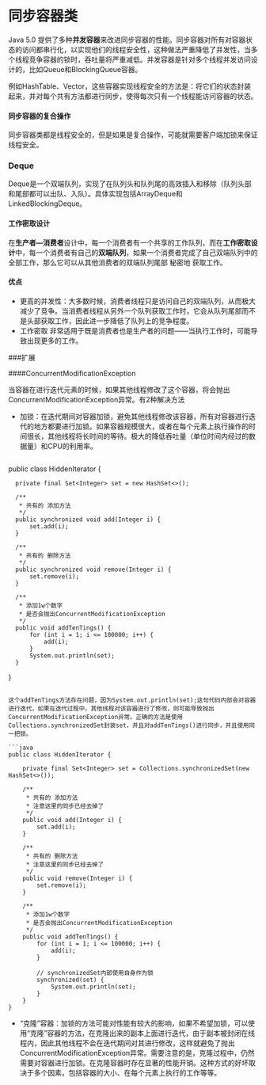 # 同步容器类

Java 5.0 提供了多种**并发容器**来改进同步容器的性能。同步容器对所有对容器状态的访问都串行化，以实现他们的线程安全性，这种做法严重降低了并发性，当多个线程竞争容器的锁时，吞吐量将严重减低。并发容器是针对多个线程并发访问设计的，比如Queue和BlockingQueue容器。

例如HashTable、Vector，这些容器实现线程安全的方法是：将它们的状态封装起来，并对每个共有方法都进行同步，使得每次只有一个线程能访问容器的状态。



#### 同步容器的复合操作

同步容器类都是线程安全的，但是如果是复合操作，可能就需要客户端加锁来保证线程安全。











### Deque

Deque是一个双端队列，实现了在队列头和队列尾的高效插入和移除（队列头部和尾部都可以出队、入队）。具体实现包括ArrayDeque和LinkedBlockingDeque。



#### 工作密取设计

在**生产者—消费者**设计中，每一个消费者有一个共享的工作队列，而在**工作密取设计**中，每一个消费者有自己的**双端队列**，如果一个消费者完成了自己双端队列中的全部工作，那么它可以从其他消费者的双端队列尾部 秘密地 获取工作。

#### 优点

- 更高的并发性：大多数时候，消费者线程只是访问自己的双端队列，从而极大减少了竞争。当消费者线程从另外一个队列获取工作时，它会从队列尾部而不是头部获取工作，因此进一步降低了队列上的竞争程度。
- 工作密取 非常适用于既是消费者也是生产者的问题——当执行工作时，可能导致出现更多的工作。











###扩展

####ConcurrentModificationException

当容器在进行迭代元素的时候，如果其他线程修改了这个容器，将会抛出ConcurrentModificationException异常。有2种解决方法

- 加锁：在迭代期间对容器加锁，避免其他线程修改该容器，所有对容器进行迭代的地方都要进行加锁。如果容器规模很大，或者在每个元素上执行操作的时间很长，其他线程将长时间的等待。极大的降低吞吐量（单位时间内经过的数据量）和CPU的利用率。

  ```java
public class HiddenIterator {
  
      private final Set<Integer> set = new HashSet<>();
  
      /**
       * 共有的 添加方法
       */
      public synchronized void add(Integer i) {
          set.add(i);
      }
  
      /**
       * 共有的 删除方法
       */
      public synchronized void remove(Integer i) {
          set.remove(i);
      }
  
      /**
       * 添加1w个数字
       * 是否会抛出ConcurrentModificationException
       */
      public void addTenTings() {
          for (int i = 1; i <= 100000; i++) {
              add(i);
          }
          System.out.println(set);
      }
  }
  ```
  
  这个addTenTings方法存在问题，因为System.out.println(set);这句代码内部会对容器进行迭代，如果在迭代过程中，其他线程对该容器进行了修改，则可能导致抛出ConcurrentModificationException异常。正确的方法是使用Collections.synchronizedSet封装set，并且对addTenTings()进行同步，并且使用同一把锁。

  ```java
public class HiddenIterator {
  
      private final Set<Integer> set = Collections.synchronizedSet(new HashSet<>());
  
      /**
       * 共有的 添加方法
       * 注意这里的同步已经去掉了
       */
      public void add(Integer i) {
          set.add(i);
      }
  
      /**
       * 共有的 删除方法
       * 注意这里的同步已经去掉了
       */
      public void remove(Integer i) {
          set.remove(i);
      }
  
      /**
       * 添加1w个数字
       * 是否会抛出ConcurrentModificationException
       */
      public void addTenTings() {
          for (int i = 1; i <= 100000; i++) {
              add(i);
          }
  
          // synchronizedSet内部使用自身作为锁
          synchronized(set) {
              System.out.println(set);
          }
      }
  }
  ```
  
  

- “克隆”容器：加锁的方法可能对性能有较大的影响，如果不希望加锁，可以使用“克隆”容器的方法，在克隆出来的副本上面进行迭代，由于副本被封闭在线程内，因此其他线程不会在迭代期间对其进行修改，这样就避免了抛出ConcurrentModificationException异常。需要注意的是，克隆过程中，仍然需要对容器进行加锁。在克隆容器时存在显著的性能开销。这种方式的好坏取决于多个因素，包括容器的大小、在每个元素上执行的工作等等。


